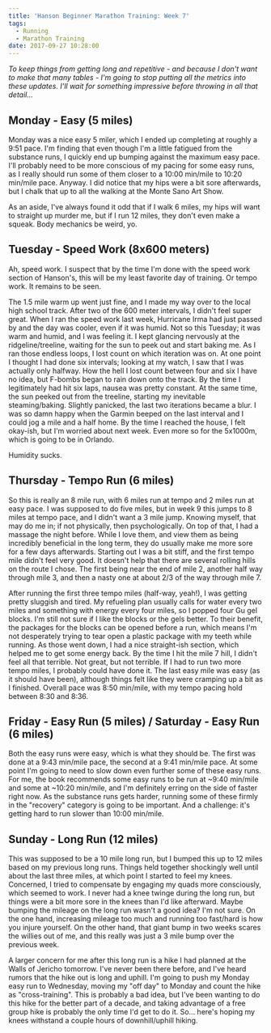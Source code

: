```yaml
---
title: 'Hanson Beginner Marathon Training: Week 7'
tags:
  - Running
  - Marathon Training
date: 2017-09-27 10:28:00
---
```



*To keep things from getting long and repetitive - and because I don't want to make that many tables - I'm going to stop putting all the metrics into these updates. I'll wait for something impressive before throwing in all that detail...*

## Monday - Easy (5 miles)

Monday was a nice easy 5 miler, which I ended up completing at roughly a 9:51 pace. I'm finding that even though I'm a little fatigued from the substance runs, I quickly end up bumping against the maximum easy pace. I'll probably need to be more conscious of my pacing for some easy runs, as I really should run some of them closer to a 10:00 min/mile to 10:20 min/mile pace. Anyway. I did notice that my hips were a bit sore afterwards, but I chalk that up to all the walking at the Monte Sano Art Show.

As an aside, I've always found it odd that if I walk 6 miles, my hips will want to straight up murder me, but if I run 12 miles, they don't even make a squeak. Body mechanics be weird, yo.

## Tuesday - Speed Work (8x600 meters)

Ah, speed work. I suspect that by the time I'm done with the speed work section of Hanson's, this will be my least favorite day of training. Or tempo work. It remains to be seen.

The 1.5 mile warm up went just fine, and I made my way over to the local high school track. After two of the 600 meter intervals, I didn't feel super great. When I ran the speed work last week, Hurricane Irma had just passed by and the day was cooler, even if it was humid. Not so this Tuesday; it was warm and humid, and I was feeling it. I kept glancing nervously at the ridgeline/treeline, waiting for the sun to peek out and start baking me. As I ran those endless loops, I lost count on which iteration was on. At one point I thought I had done six intervals; looking at my watch, I saw that I was actually only halfway. How the hell I lost count between four and six I have no idea, but F-bombs began to rain down onto the track. By the time I legitimately had hit six laps, nausea was pretty constant. At the same time, the sun peeked out from the treeline, starting my inevitable steaming/baking. Slightly panicked, the last two iterations became a blur. I was so damn happy when the Garmin beeped on the last interval and I could jog a mile and a half home. By the time I reached the house, I felt okay-ish, but I'm worried about next week. Even more so for the 5x1000m, which is going to be in Orlando.

Humidity sucks.

## Thursday - Tempo Run (6 miles)

So this is really an 8 mile run, with 6 miles run at tempo and 2 miles run at easy pace. I was supposed to do five miles, but in week 9 this jumps to 8 miles at tempo pace, and I didn't want a 3 mile jump. Knowing myself, that may do me in; if not physically, then psychologically. On top of that, I had a massage the night before. While I love them, and view them as being incredibly beneficial in the long term, they do usually make me more sore for a few days afterwards. Starting out I was a bit stiff, and the first tempo mile didn't feel very good. It doesn't help that there are several rolling hills on the route I chose. The first being near the end of mile 2, another half way through mile 3, and then a nasty one at about 2/3 of the way through mile 7.

After running the first three tempo miles (half-way, yeah!), I was getting pretty sluggish and tired. My refueling plan usually calls for water every two miles and something with energy every four miles, so I popped four Gu gel blocks. I'm still not sure if I like the blocks or the gels better. To their benefit, the packages for the blocks can be opened before a run, which means I'm not desperately trying to tear open a plastic package with my teeth while running. As those went down, I had a nice straight-ish section, which helped me to get some energy back. By the time I hit the mile 7 hill, I didn't feel all that terrible. Not great, but not terrible. If I had to run two more tempo miles, I probably could have done it. The last easy mile was easy (as it should have been), although things felt like they were cramping up a bit as I finished. Overall pace was 8:50 min/mile, with my tempo pacing hold between 8:30 and 8:36.

## Friday - Easy Run (5 miles) / Saturday - Easy Run (6 miles)

Both the easy runs were easy, which is what they should be. The first was done at a 9:43 min/mile pace, the second at a 9:41 min/mile pace. At some point I'm going to need to slow down even further some of these easy runs. For me, the book recommends some easy runs to be run at ~9:40 min/mile and some at ~10:20 min/mile, and I'm definitely erring on the side of faster right now. As the substance runs gets harder, running some of these firmly in the "recovery" category is going to be important. And a challenge: it's getting hard to run slower than 10:00 min/mile.

## Sunday - Long Run (12 miles)

This was supposed to be a 10 mile long run, but I bumped this up to 12 miles based on my previous long runs. Things held together shockingly well until about the last three miles, at which point I started to feel my knees. Concerned, I tried to compensate by engaging my quads more consciously, which seemed to work. I never had a knee twinge during the long run, but things were a bit more sore in the knees than I'd like afterward. Maybe bumping the mileage on the long run wasn't a good idea? I'm not sure. On the one hand, increasing mileage too much and running too fast/hard is how you injure yourself. On the other hand, that giant bump in two weeks scares the willies out of me, and this really was just a 3 mile bump over the previous week.

A larger concern for me after this long run is a hike I had planned at the Walls of Jericho tomorrow. I've never been there before, and I've heard rumors that the hike out is long and uphill. I'm going to push my Monday easy run to Wednesday, moving my "off day" to Monday and count the hike as "cross-training". This is probably a bad idea, but I've been wanting to do this hike for the better part of a decade, and taking advantage of a free group hike is probably the only time I'd get to do it. So... here's hoping my knees withstand a couple hours of downhill/uphill hiking.
